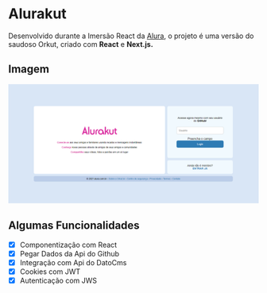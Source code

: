 #  Alurakut
Desenvolvido durante a Imersão React da [Alura](https://www.alura.com.br/),  o projeto é uma versão do saudoso Orkut, criado com **React** e **Next.js.**
## Imagem
![enter image description here](https://github.com/alexmuniz96/alurakut/blob/main/screenshot/Alurakut.png?raw=true)

## Algumas Funcionalidades
 - [x] Componentização com React
 - [x] Pegar Dados da Api do Github
 - [x] Integração com Api do DatoCms
 - [x] Cookies com JWT
 - [x] Autenticação com  JWS
